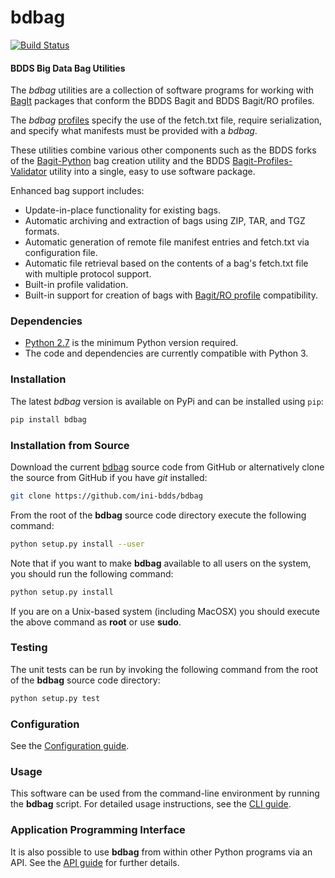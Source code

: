 # bdbag
[![Build Status](https://travis-ci.org/ini-bdds/bdbag.svg)](https://travis-ci.org/ini-bdds/bdbag)

#### BDDS Big Data Bag Utilities

The *bdbag* utilities are a collection of software programs for working with
[BagIt](https://datatracker.ietf.org/doc/draft-kunze-bagit/) packages that conform the BDDS Bagit and BDDS Bagit/RO profiles.

The *bdbag* [profiles](https://github.com/ini-bdds/bdbag/tree/master/profiles) specify the use of the fetch.txt file, require serialization, and specify what manifests must be provided with a *bdbag*.

These utilities combine various other components such as the BDDS forks of the
[Bagit-Python](https://github.com/ini-bdds/bagit-python) bag creation utility and the BDDS
[Bagit-Profiles-Validator](https://github.com/ini-bdds/bagit-profiles-validator)
utility into a single, easy to use software package.

Enhanced bag support includes:

* Update-in-place functionality for existing bags.
* Automatic archiving and extraction of bags using ZIP, TAR, and TGZ formats.
* Automatic generation of remote file manifest entries and fetch.txt via configuration file.
* Automatic file retrieval based on the contents of a bag's fetch.txt file with multiple protocol support.
* Built-in profile validation.
* Built-in support for creation of bags with [Bagit/RO profile](https://github.com/ResearchObject/bagit-ro) compatibility.

### Dependencies

* [Python 2.7](https://www.python.org/downloads/release/python-2711/) is the minimum Python version required.
* The code and dependencies are currently compatible with Python 3.

### Installation
The latest *bdbag* version is available on PyPi and can be installed using `pip`:

```sh
pip install bdbag
```

### Installation from Source
Download the current [bdbag](https://github.com/ini-bdds/bdbag/archive/master.zip) source code from GitHub or
alternatively clone the source from GitHub if you have *git* installed:

```sh
git clone https://github.com/ini-bdds/bdbag
```
From the root of the **bdbag** source code directory execute the following command:
```sh
python setup.py install --user
```

Note that if you want to make **bdbag** available to all users on the system, you should run the following command:
```sh
python setup.py install
```
If you are on a Unix-based system (including MacOSX) you should execute the above command as **root** or use **sudo**.

### Testing
The unit tests can be run by invoking the following command from the root of the **bdbag** source code directory:
```sh
python setup.py test
```

### Configuration

See the [Configuration guide](./doc/config.md).

### Usage

This software can be used from the command-line environment by running the **bdbag** script.  For detailed usage
instructions, see the [CLI guide](./doc/cli.md).

### Application Programming Interface

It is also possible to use **bdbag** from within other Python programs via an API.
See the [API guide](./doc/api.md) for further details.
